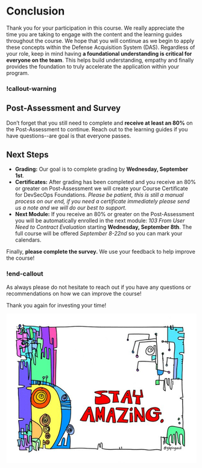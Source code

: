 # Conclusion

Thank you for your participation in this course. We really appreciate the time you are taking to engage with the content and the learning guides throughout the course. We hope that you will continue as we begin to apply these concepts within the Defense Acquisition System (DAS). Regardless of your role, keep in mind having **a foundational understanding is critical for everyone on the team**. This helps build understanding, empathy and finally provides the foundation to truly accelerate the application within your program.

### !callout-warning
## Post-Assessment and Survey
Don’t forget that you still need to complete and **receive at least an 80%** on the Post-Assessment to continue. Reach out to the learning guides if you have questions--are goal is that everyone passes.

## Next Steps

* **Grading:** Our goal is  to complete grading by **Wednesday, September 1st**. 
* **Certificates:** After grading has been completed and you receive an 80% or greater on Post-Assessment we will create your Course Certificate for DevSecOps Foundations. _Please be patient, this is still a manual process on our end, if you need a certificate immediately please send us a note and we will do our best to support._
* **Next Module:** If you receive an 80% or greater on the Post-Assessment you will be automatically enrolled in the next module: _103 From User Need to Contract Evaluation_ starting **Wednesday, September 8th**. The full course will be offered _September 8-22nd_ so you can mark your calendars. 

Finally, **please complete the survey.** We use your feedback to help improve the course! 
### !end-callout


As always please do not hesitate to reach out if you have any questions or recommendations on how we can improve the course! 

Thank you again for investing your time! 


![StayAmazing](/__images/102_Conclusion_StayAmazing.png) 
